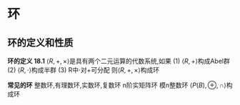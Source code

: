 # 环

## 环的定义和性质

**环的定义 18.1** $\langle R, + , \times \rangle$是具有两个二元运算的代数系统,如果
(1) $\langle R, + \rangle$构成Abel群
(2) $\langle R, \cdot \rangle$构成半群
(3) R中$\cdot$对+可分配
则$\langle R, + , \times \rangle$构成环

**常见的环** 整数环,有理数环,实数环,复数环
n阶实矩阵环
模n整数环
$\langle P(B), \oplus , \cap \rangle$构成环
